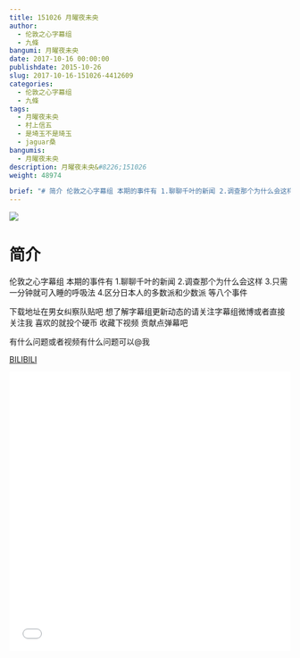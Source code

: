 ```yaml
---
title: 151026 月曜夜未央
author: 
  - 伦敦之心字幕组
  - 九條
bangumi: 月曜夜未央
date: 2017-10-16 00:00:00
publishdate: 2015-10-26
slug: 2017-10-16-151026-4412609
categories: 
  - 伦敦之心字幕组
  - 九條
tags: 
  - 月曜夜未央
  - 村上信五
  - 是埼玉不是琦玉
  - jaguar桑
bangumis: 
  - 月曜夜未央
description: 月曜夜未央&#8226;151026
weight: 48974

brief: "# 简介 伦敦之心字幕组 本期的事件有 1.聊聊千叶的新闻 2.调查那个为什么会这样 3.只需一分钟就可入睡的呼吸法 4.区分日本人的多数派和少数派 等八个事件 下载地址在男女纠察队贴吧 想了解字幕组更新动态的请关注字幕组微博或者直接关注我 喜欢的就投个硬币 收藏下视频 贡献点弹幕吧 有什么问题或者视频有什么问题可以@我"
---
```


![](https://i.imgur.com/sS52fUd.jpg)

# 简介  
伦敦之心字幕组 本期的事件有 1.聊聊千叶的新闻 2.调查那个为什么会这样 3.只需一分钟就可入睡的呼吸法 4.区分日本人的多数派和少数派 等八个事件


下载地址在男女纠察队贴吧 想了解字幕组更新动态的请关注字幕组微博或者直接关注我 喜欢的就投个硬币 收藏下视频 贡献点弹幕吧


有什么问题或者视频有什么问题可以@我

  [BILIBILI](https://www.bilibili.com/video/av4412609/)


<div class="vcontainer">  <iframe class='video' src="//www.bilibili.com/blackboard/player.html?aid=4412609" width="100%" height="500" frameborder="0" allowfullscreen="allowfullscreen"></iframe></div>
